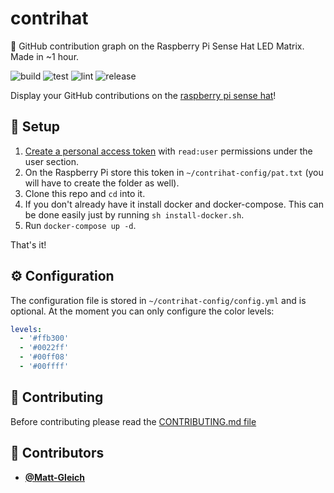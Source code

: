 <!-- DO NOT REMOVE - contributor_list:data:start:["Matt-Gleich"]:end -->

# contrihat

🥧 GitHub contribution graph on the Raspberry Pi Sense Hat LED Matrix. Made in ~1 hour.

![build](https://github.com/Matt-Gleich/contrihat/workflows/build/badge.svg)
![test](https://github.com/Matt-Gleich/contrihat/workflows/test/badge.svg)
![lint](https://github.com/Matt-Gleich/contrihat/workflows/lint/badge.svg)
![release](https://github.com/Matt-Gleich/contrihat/workflows/release/badge.svg)

Display your GitHub contributions on the [raspberry pi sense hat](https://www.raspberrypi.org/products/sense-hat/)!

## 🚀 Setup

1. [Create a personal access token](https://github.com/settings/tokens/new) with `read:user` permissions under the user section.
2. On the Raspberry Pi store this token in `~/contrihat-config/pat.txt` (you will have to create the folder as well).
3. Clone this repo and `cd` into it.
4. If you don't already have it install docker and docker-compose. This can be done easily just by running `sh install-docker.sh`.
5. Run `docker-compose up -d`.

That's it!

## ⚙️ Configuration

The configuration file is stored in `~/contrihat-config/config.yml` and is optional. At the moment you can only configure the color levels:

```yaml
levels:
  - '#ffb300'
  - '#0022ff'
  - '#00ff08'
  - '#00ffff'
```

## 🙌 Contributing

Before contributing please read the [CONTRIBUTING.md file](https://github.com/Matt-Gleich/contrihat/blob/master/CONTRIBUTING.md)

<!-- DO NOT REMOVE - contributor_list:start -->

## 👥 Contributors

- **[@Matt-Gleich](https://github.com/Matt-Gleich)**

<!-- DO NOT REMOVE - contributor_list:end -->
